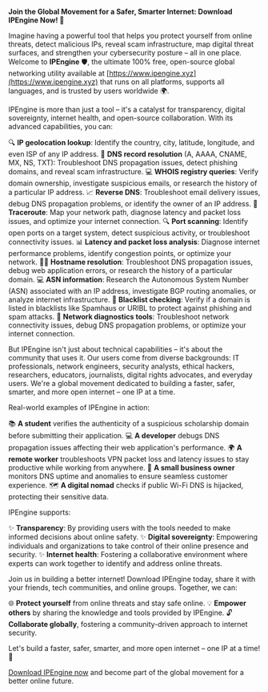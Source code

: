 **Join the Global Movement for a Safer, Smarter Internet: Download IPEngine Now! 🚀**

Imagine having a powerful tool that helps you protect yourself from online threats, detect malicious IPs, reveal scam infrastructure, map digital threat surfaces, and strengthen your cybersecurity posture – all in one place. Welcome to **IPEngine** 🛡️, the ultimate 100% free, open-source global networking utility available at [https://www.ipengine.xyz](https://www.ipengine.xyz) that runs on all platforms, supports all languages, and is trusted by users worldwide 🌍.

IPEngine is more than just a tool – it's a catalyst for transparency, digital sovereignty, internet health, and open-source collaboration. With its advanced capabilities, you can:

🔍 **IP geolocation lookup**: Identify the country, city, latitude, longitude, and even ISP of any IP address.
📡 **DNS record resolution** (A, AAAA, CNAME, MX, NS, TXT): Troubleshoot DNS propagation issues, detect phishing domains, and reveal scam infrastructure.
💻 **WHOIS registry queries**: Verify domain ownership, investigate suspicious emails, or research the history of a particular IP address.
📈 **Reverse DNS**: Troubleshoot email delivery issues, debug DNS propagation problems, or identify the owner of an IP address.
🚀 **Traceroute**: Map your network path, diagnose latency and packet loss issues, and optimize your internet connection.
🔍 **Port scanning**: Identify open ports on a target system, detect suspicious activity, or troubleshoot connectivity issues.
📊 **Latency and packet loss analysis**: Diagnose internet performance problems, identify congestion points, or optimize your network.
🕵️‍♀️ **Hostname resolution**: Troubleshoot DNS propagation issues, debug web application errors, or research the history of a particular domain.
💻 **ASN information**: Research the Autonomous System Number (ASN) associated with an IP address, investigate BGP routing anomalies, or analyze internet infrastructure.
🚫 **Blacklist checking**: Verify if a domain is listed in blacklists like Spamhaus or URIBL to protect against phishing and spam attacks.
🔧 **Network diagnostics tools**: Troubleshoot network connectivity issues, debug DNS propagation problems, or optimize your internet connection.

But IPEngine isn't just about technical capabilities – it's about the community that uses it. Our users come from diverse backgrounds: IT professionals, network engineers, security analysts, ethical hackers, researchers, educators, journalists, digital rights advocates, and everyday users. We're a global movement dedicated to building a faster, safer, smarter, and more open internet – one IP at a time.

Real-world examples of IPEngine in action:

📚 **A student** verifies the authenticity of a suspicious scholarship domain before submitting their application.
💻 **A developer** debugs DNS propagation issues affecting their web application's performance.
🌍 **A remote worker** troubleshoots VPN packet loss and latency issues to stay productive while working from anywhere.
🏢 **A small business owner** monitors DNS uptime and anomalies to ensure seamless customer experience.
🗺️ **A digital nomad** checks if public Wi-Fi DNS is hijacked, protecting their sensitive data.

IPEngine supports:

✨ **Transparency**: By providing users with the tools needed to make informed decisions about online safety.
✨ **Digital sovereignty**: Empowering individuals and organizations to take control of their online presence and security.
✨ **Internet health**: Fostering a collaborative environment where experts can work together to identify and address online threats.

Join us in building a better internet! Download IPEngine today, share it with your friends, tech communities, and online groups. Together, we can:

🌐 **Protect yourself** from online threats and stay safe online.
💡 **Empower others** by sharing the knowledge and tools provided by IPEngine.
🔓 **Collaborate globally**, fostering a community-driven approach to internet security.

Let's build a faster, safer, smarter, and more open internet – one IP at a time! 🚀

[Download IPEngine now](https://www.ipengine.xyz) and become part of the global movement for a better online future.